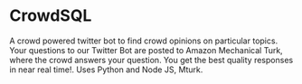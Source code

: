 # CrowdSQL
A crowd powered twitter bot to find crowd opinions on particular topics.
Your questions to our Twitter Bot are posted to Amazon Mechanical Turk, where the crowd answers your question. You get the best quality responses in near real time!.
Uses Python and Node JS, Mturk.
